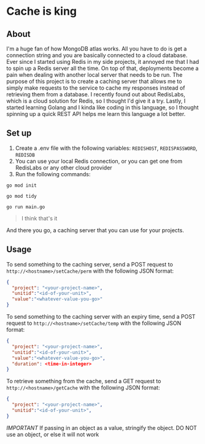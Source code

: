 # Cache is king

## About
I'm a huge fan of how MongoDB atlas works. All you have to do is get a connection string and you are basically connected to a cloud database. Ever since I started using Redis in my side projects, it annoyed me that I had to spin up a Redis server all the time. On top of that, deployments become a pain when dealing with another local server that needs to be run. The purpose of this project is to create a caching server that allows me to simply make requests to the service to cache my responses instead of retrieving them from a database. I recently found out about RedisLabs, which is a cloud solution for Redis, so I thought I'd give it a try. Lastly, I started learning Golang and I kinda like coding in this language, so I thought spinning up a quick REST API helps me learn this language a lot better. 

## Set up
1. Create a .env file with the following variables: `REDISHOST`, `REDISPASSWORD`, `REDISDB`
2. You can use your local Redis connection, or you can get one from RedisLabs or any other cloud provider
3. Run the following commands:
```
go mod init

go mod tidy

go run main.go
```
> I think that's it

And there you go, a caching server that you can use for your projects. 

## Usage
To send something to the caching server, send a POST request to `http://<hostname>/setCache/perm` with the following JSON format:
```json
{
  "project": "<your-project-name>",
  "unitid":"<id-of-your-unit>",
  "value":"<whatever-value-you-go>"
}
```

To send something to the caching server with an expiry time, send a POST request to `http://<hostname>/setCache/temp` with the following JSON format:
```json
{
  "project": "<your-project-name>",
  "unitid":"<id-of-your-unit>",
  "value":"<whatever-value-you-go>",
  "duration": <time-in-integer>
}
```

To retrieve something from the cache, send a GET request to `http://<hostname>/getCache` with the following JSON format:
```json
{
  "project": "<your-project-name>",
  "unitid":"<id-of-your-unit>",
}
```

*IMPORTANT* If passing in an object as a value, stringify the object. DO NOT use an object, or else it will not work